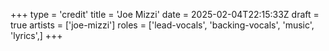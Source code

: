 +++
type = 'credit'
title = 'Joe Mizzi'
date = 2025-02-04T22:15:33Z
draft = true
artists = ['joe-mizzi']
roles = ['lead-vocals', 'backing-vocals', 'music', 'lyrics',]
+++
